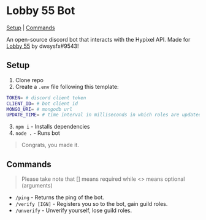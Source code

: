 # Lobby 55 Bot

[Setup](#setup) | [Commands](#commands)

An open-source discord bot that interacts with the Hypixel API. Made for [Lobby 55](https://plancke.io/hypixel/guild/name/Lobby%2055) by dwsysfx#9543!

## Setup
1. Clone repo
2. Create a `.env` file following this template:
```sh
TOKEN= # discord client token 
CLIENT_ID= # bot client id
MONGO_URI= # mongodb url
UPDATE_TIME= # time interval in milliseconds in which roles are updated
```
3. `npm i` - Installs dependencies
4. `node .` - Runs bot
> Congrats, you made it.

## Commands
> Please take note that [] means required while <> means optional (arguments)
- `/ping` - Returns the ping of the bot.
- `/verify [IGN]` - Registers you so to the bot, gain guild roles.
- `/unverify` - Unverify yourself, lose guild roles.  
